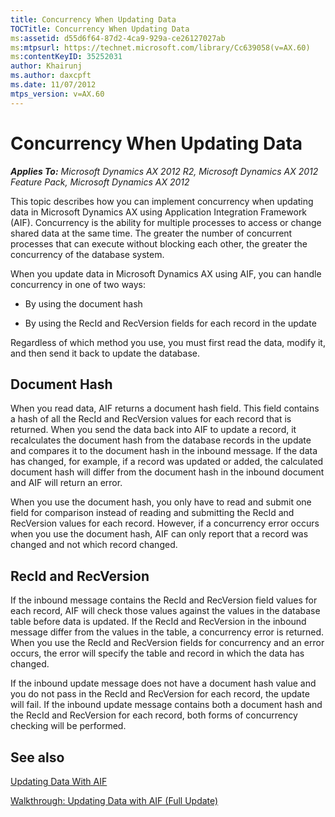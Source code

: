 ```yaml
---
title: Concurrency When Updating Data
TOCTitle: Concurrency When Updating Data
ms:assetid: d55d6f64-87d2-4ca9-929a-ce26127027ab
ms:mtpsurl: https://technet.microsoft.com/library/Cc639058(v=AX.60)
ms:contentKeyID: 35252031
author: Khairunj
ms.author: daxcpft
ms.date: 11/07/2012
mtps_version: v=AX.60
---
```


# Concurrency When Updating Data 


_**Applies To:** Microsoft Dynamics AX 2012 R2, Microsoft Dynamics AX 2012 Feature Pack, Microsoft Dynamics AX 2012_

This topic describes how you can implement concurrency when updating data in Microsoft Dynamics AX using Application Integration Framework (AIF). Concurrency is the ability for multiple processes to access or change shared data at the same time. The greater the number of concurrent processes that can execute without blocking each other, the greater the concurrency of the database system.

When you update data in Microsoft Dynamics AX using AIF, you can handle concurrency in one of two ways:

  - By using the document hash

  - By using the RecId and RecVersion fields for each record in the update

Regardless of which method you use, you must first read the data, modify it, and then send it back to update the database.

## Document Hash

When you read data, AIF returns a document hash field. This field contains a hash of all the RecId and RecVersion values for each record that is returned. When you send the data back into AIF to update a record, it recalculates the document hash from the database records in the update and compares it to the document hash in the inbound message. If the data has changed, for example, if a record was updated or added, the calculated document hash will differ from the document hash in the inbound document and AIF will return an error.

When you use the document hash, you only have to read and submit one field for comparison instead of reading and submitting the RecId and RecVersion values for each record. However, if a concurrency error occurs when you use the document hash, AIF can only report that a record was changed and not which record changed.

## RecId and RecVersion

If the inbound message contains the RecId and RecVersion field values for each record, AIF will check those values against the values in the database table before data is updated. If the RecId and RecVersion in the inbound message differ from the values in the table, a concurrency error is returned. When you use the RecId and RecVersion fields for concurrency and an error occurs, the error will specify the table and record in which the data has changed.

If the inbound update message does not have a document hash value and you do not pass in the RecId and RecVersion for each record, the update will fail. If the inbound update message contains both a document hash and the RecId and RecVersion for each record, both forms of concurrency checking will be performed.

## See also

[Updating Data With AIF](updating-data-with-aif.md)

[Walkthrough: Updating Data with AIF (Full Update)](walkthrough-updating-data-with-aif-full-update.md)

